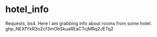 # hotel_info
Requests, bs4.
Here I am grabbing info about rooms from some hotel.
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
